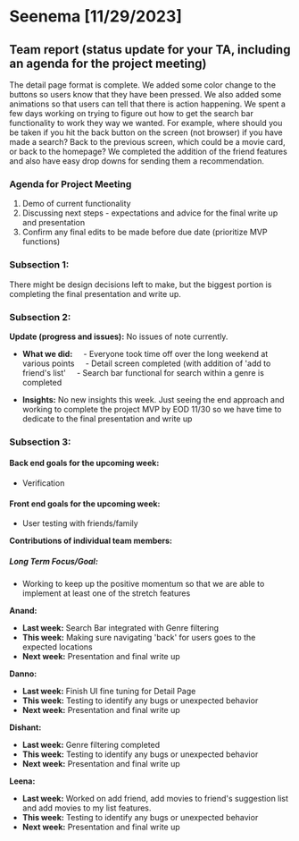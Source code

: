 # Seenema [11/29/2023]

## Team report (status update for your TA, including an agenda for the project meeting)
The detail page format is complete. We added some color change to the buttons so users know that they have been pressed. 
We also added some animations so that users can tell that there is action happening. We spent a few days working on trying
to figure out how to get the search bar functionality to work they way we wanted. For example, where should you be taken if
you hit the back button on the screen (not browser) if you have made a search? Back to the previous screen, which could be a 
movie card, or back to the homepage? We completed the addition of the friend features and also have easy drop downs for 
sending them a recommendation.


### Agenda for Project Meeting
1. Demo of current functionality
2. Discussing next steps - expectations and advice for the final write up and presentation
3. Confirm any final edits to be made before due date (prioritize MVP functions)

### Subsection 1:
There might be design decisions left to make, but the biggest portion is completing the final presentation and write up.

### Subsection 2:
**Update (progress and issues):**
No issues of note currently. 

- **What we did:**
    - Everyone took time off over the long weekend at various points
    - Detail screen completed (with addition of 'add to friend's list'
    - Search bar functional for search within a genre is completed 

- **Insights:**
No new insights this week. Just seeing the end approach and working to complete the project MVP by EOD 11/30 so we have
time to dedicate to the final presentation and write up

### Subsection 3:

#### Back end goals for the upcoming week:
- Verification

#### Front end goals for the upcoming week:
- User testing with friends/family

**Contributions of individual team members:**

##### Long Term Focus/Goal:
- Working to keep up the positive momentum so that we are able to implement at least one of the stretch features

**Anand:**
- **Last week:** Search Bar integrated with Genre filtering
- **This week:** Making sure navigating 'back' for users goes to the expected locations
- **Next week:** Presentation and final write up

**Danno:**
- **Last week:** Finish UI fine tuning for Detail Page
- **This week:** Testing to identify any bugs or unexpected behavior
- **Next week:** Presentation and final write up

**Dishant:**
- **Last week:** Genre filtering completed
- **This week:** Testing to identify any bugs or unexpected behavior
- **Next week:** Presentation and final write up

**Leena:**
- **Last week:** Worked on add friend, add movies to friend's suggestion list and add movies to my list features.
- **This week:** Testing to identify any bugs or unexpected behavior
- **Next week:** Presentation and final write up
